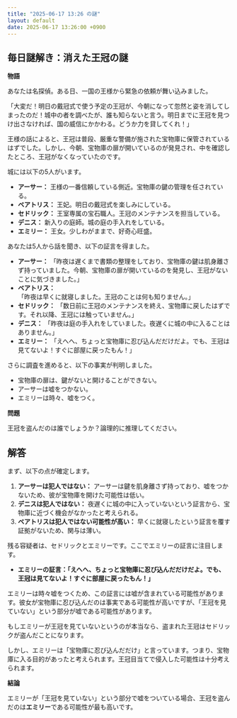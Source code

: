 ```yaml
---
title: "2025-06-17 13:26 の謎"
layout: default
date: 2025-06-17 13:26:00 +0900
---
```

## 毎日謎解き：消えた王冠の謎

**物語**

あなたは名探偵。ある日、一国の王様から緊急の依頼が舞い込みました。

「大変だ！明日の戴冠式で使う予定の王冠が、今朝になって忽然と姿を消してしまったのだ！城中の者を調べたが、誰も知らないと言う。明日までに王冠を見つけ出さなければ、国の威信にかかわる。どうか力を貸してくれ！」

王様の話によると、王冠は普段、厳重な警備が施された宝物庫に保管されているはずでした。しかし、今朝、宝物庫の扉が開いているのが発見され、中を確認したところ、王冠がなくなっていたのです。

城には以下の5人がいます。

*   **アーサー：** 王様の一番信頼している側近。宝物庫の鍵の管理を任されている。
*   **ベアトリス：** 王妃。明日の戴冠式を楽しみにしている。
*   **セドリック：** 王室専属の宝石職人。王冠のメンテナンスを担当している。
*   **デニス：** 新入りの庭師。城の庭の手入れをしている。
*   **エミリー：** 王女。少しわがままで、好奇心旺盛。

あなたは5人から話を聞き、以下の証言を得ました。

*   **アーサー：** 「昨夜は遅くまで書類の整理をしており、宝物庫の鍵は肌身離さず持っていました。今朝、宝物庫の扉が開いているのを発見し、王冠がないことに気づきました。」
*   **ベアトリス：** 「昨夜は早くに就寝しました。王冠のことは何も知りません。」
*   **セドリック：** 「数日前に王冠のメンテナンスを終え、宝物庫に戻したはずです。それ以降、王冠には触っていません。」
*   **デニス：** 「昨夜は庭の手入れをしていました。夜遅くに城の中に入ることはありません。」
*   **エミリー：** 「えへへ、ちょっと宝物庫に忍び込んだだけだよ。でも、王冠は見てないよ！すぐに部屋に戻ったもん！」

さらに調査を進めると、以下の事実が判明しました。

*   宝物庫の扉は、鍵がないと開けることができない。
*   アーサーは嘘をつかない。
*   エミリーは時々、嘘をつく。

**問題**

王冠を盗んだのは誰でしょうか？論理的に推理してください。

## 解答

まず、以下の点が確定します。

1.  **アーサーは犯人ではない：** アーサーは鍵を肌身離さず持っており、嘘をつかないため、彼が宝物庫を開けた可能性は低い。
2.  **デニスは犯人ではない：** 夜遅くに城の中に入っていないという証言から、宝物庫に近づく機会がなかったと考えられる。
3.  **ベアトリスは犯人ではない可能性が高い：** 早くに就寝したという証言を覆す証拠がないため、関与は薄い。

残る容疑者は、セドリックとエミリーです。ここでエミリーの証言に注目します。

*   **エミリーの証言：「えへへ、ちょっと宝物庫に忍び込んだだけだよ。でも、王冠は見てないよ！すぐに部屋に戻ったもん！」**

エミリーは時々嘘をつくため、この証言には嘘が含まれている可能性があります。彼女が宝物庫に忍び込んだのは事実である可能性が高いですが、「王冠を見ていない」という部分が嘘である可能性があります。

もしエミリーが王冠を見ていないというのが本当なら、盗まれた王冠はセドリックが盗んだことになります。

しかし、エミリーは「宝物庫に忍び込んだだけ」と言っています。つまり、宝物庫に入る目的があったと考えられます。王冠目当てで侵入した可能性は十分考えられます。

**結論**

エミリーが「王冠を見ていない」という部分で嘘をついている場合、王冠を盗んだのは**エミリー**である可能性が最も高いです。
